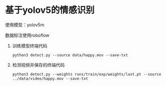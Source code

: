 # 基于yolov5的情感识别

使用模型：yolov5m 

数据标注使用roboflow

1. 训练模型终端代码

   `python3 detect.py --source data/happy.mov --save-txt` 

2. 检测视频并保存的终端代码

   `python3 detect.py --weights runs/train/exp/weights/last.pt --source ../data/video/happy.mov --save-txt`

